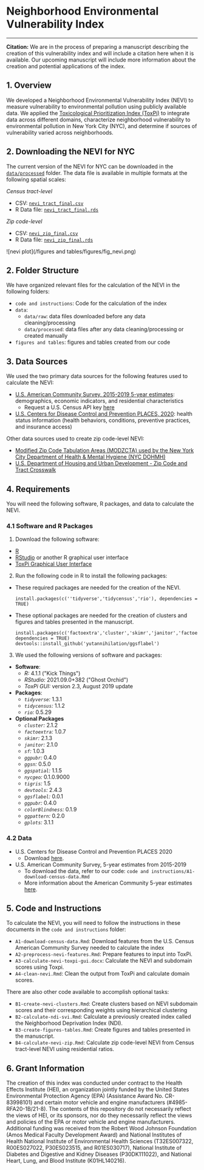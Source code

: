 # Neighborhood Environmental Vulnerability Index 
***

**Citation:** We are in the process of preparing a manuscript describing the creation of this vulnerability index and will include a citation here when it is available. Our upcoming manuscript will include more information about the creation and potential applications of the index.

## 1. Overview
We developed a Neighborhood Environmental Vulnerability Index (NEVI) to measure vulnerability to environmental pollution using publicly available data. We applied the [Toxicological Prioritization Index (ToxPi)](https://toxpi.org/) to integrate data across different domains, characterize neighborhood vulnerability to environmental pollution in New York City (NYC), and determine if sources of vulnerability varied across neighborhoods.

## 2. Downloading the NEVI for NYC
The current version of the NEVI for NYC can be downloaded in the [`data/processed`](https://github.com/jstingone/nvi/tree/main/data/processed) folder. The data file is available in multiple formats at the following spatial scales:

*Census tract-level*
- CSV: [`nevi_tract_final.csv`](https://github.com/jstingone/nvi/blob/main/data/processed/nevi_tract_final.csv)
- R Data file: [`nevi_tract_final.rds`](https://github.com/jstingone/nvi/blob/main/data/processed/nevi_tract_final.rds)

*Zip code-level*
- CSV: [`nevi_zip_final.csv`](https://github.com/jstingone/nvi/blob/main/data/processed/nevi_zip_final.csv)
- R Data file: [`nevi_zip_final.rds`](https://github.com/jstingone/nvi/blob/main/data/processed/nevi_zip_final.rds)

![nevi plot](/figures and tables/figures/fig_nevi.png)

## 2. Folder Structure
We have organized relevant files for the calculation of the NEVI in the following folders:
- `code and instructions`: Code for the calculation of the index
- `data`: 
	- `data/raw`: data files downloaded before any data cleaning/processing
	- `data/processed`: data files after any data cleaning/processing or created manually
- `figures and tables`: figures and tables created from our code


## 3. Data Sources
We used the two primary data sources for the following features used to calculate the NEVI:
- [U.S. American Community Survey, 2015-2019 5-year estimates](https://www.census.gov/data/developers/data-sets/acs-5year.2019.html): demographics, economic indicators, and residential characteristics
	- Request a U.S. Census API key [here](https://api.census.gov/data/key_signup.html)
- [U.S. Centers for Disease Control and Prevention PLACES, 2020](https://chronicdata.cdc.gov/500-Cities-Places/PLACES-Local-Data-for-Better-Health-Place-Data-202/q8xq-ygsk): health status information (health behaviors, conditions, preventive practices, and insurance access)

Other data sources used to create zip code-level NEVI:
- [Modified Zip Code Tabulation Areas (MODZCTA) used by the New York City Department of Health & Mental Hygiene (NYC DOHMH)](https://data.cityofnewyork.us/Health/Modified-Zip-Code-Tabulation-Areas-MODZCTA-/pri4-ifjk)
- [U.S. Department of Housing and Urban Development - Zip Code and Tract Crosswalk](https://www.huduser.gov/portal/datasets/usps_crosswalk.html)


## 4. Requirements
You will need the following software, R packages, and data to calculate the NEVI.

### 4.1 Software and R Packages
1. Download the following software: 
- [R](https://cran.r-project.org/bin/windows/base/)
- [RStudio](https://www.rstudio.com/products/rstudio/download/#download) or another R graphical user interface
- [ToxPi Graphical User Interface](https://toxpi.org/)
2. Run the following code in R to install the following packages:
- These required packages are needed for the creation of the NEVI. 
	```installation_nevi	
	install.packages(c(''tidyverse','tidycensus','rio'), dependencies = TRUE)
	```
- These optional packages are needed for the creation of clusters and figures and tables presented in the manuscript.
	```installation_figs_tabs
	install.packages(c('factoextra','cluster','skimr','janitor','factoextra','sf','ggpubr','ggsn','ggspatial','tigris','ggsflabel','ggpubr','colorBlindness','ggpattern','gplots'), dependencies = TRUE)
	devtools::install_github('yutannihilation/ggsflabel')
	```
3. We used the following versions of software and packages:
- **Software**:
	- *R:* 4.1.1 ("Kick Things")
	- *RStudio:* 2021.09.0+382 ("Ghost Orchid")
	- *ToxPi GUI:* version 2.3, August 2019 update
- **Packages**:
	- *`tidyverse`:* 1.3.1 
	- *`tidycensus`:* 1.1.2 
	- *`rio`:* 0.5.29 
- **Optional Packages**
	- *`cluster`:* 2.1.2 
	- *`factoextra`:* 1.0.7 
	- *`skimr`:* 2.1.3 
	- *`janitor`:* 2.1.0 
	- *`sf`:* 1.0.3 
	- *`ggpubr`:* 0.4.0 
	- *`ggsn`:* 0.5.0 
	- *`ggspatial`:* 1.1.5 
	- *`nycgeo`:* 0.1.0.9000 
	- *`tigris`:* 1.5 
	- *`devtools`:* 2.4.3
	- *`ggsflabel`:* 0.0.1 
	- *`ggpubr`:* 0.4.0 
	- *`colorBlindness`:* 0.1.9 
	- *`ggpattern`:* 0.2.0 
	- *`gplots`:* 3.1.1 


### 4.2 Data
- U.S. Centers for Disease Control and Prevention PLACES 2020
	- Download [here](https://chronicdata.cdc.gov/500-Cities-Places/PLACES-Local-Data-for-Better-Health-Place-Data-202/q8xq-ygsk).
- U.S. American Community Survey, 5-year estimates from 2015-2019
	- To download the data, refer to our code: `code and instructions/A1-download-census-data.Rmd`
	- More information about the American Community 5-year estimates [here](https://www.census.gov/data/developers/data-sets/acs-5year.2019.html).


## 5. Code and Instructions
To calculate the NEVI, you will need to follow the instructions in these documents in the `code and instructions` folder:
- `A1-download-census-data.Rmd`: Download features from the U.S. Census American Community Survey needed to calculate the index
- `A2-preprocess-nevi-features.Rmd`: Prepare features to input into ToxPi.
- `A3-calculate-nevi-toxpi-gui.docx`: Calculate the NEVI and subdomain scores using Toxpi.
- `A4-clean-nevi.Rmd`: Clean the output from ToxPi and calculate domain scores.

There are also other code available to accomplish optional tasks:
- `B1-create-nevi-clusters.Rmd`: Create clusters based on NEVI subdomain scores and their corresponding weights using hierarchical clustering
- `B2-calculate-ndi-svi.Rmd`: Calculate a previously created index called the Neighborhood Deprivation Index (NDI).
- `B3-create-figures-tables.Rmd`: Create figures and tables presented in the manuscript.
- `B4-calculate-nevi-zip.Rmd`: Calculate zip code-level NEVI from Census tract-level NEVI using residential ratios.


## 6. Grant Information
The creation of this index was conducted under contract to the Health Effects Institute (HEI), an organization jointly funded by the United States Environmental Protection Agency (EPA) (Assistance Award No. CR-83998101) and certain motor vehicle and engine manufacturers (#4985-RFA20-1B/21-8). The contents of this repository do not necessarily reflect the views of HEI, or its sponsors, nor do they necessarily reflect the views and policies of the EPA or motor vehicle and engine manufacturers. Additional funding was received from the Robert Wood Johnson Foundation (Amos Medical Faculty Development Award) and National Institutes of Health National Institute of Environmental Health Sciences (T32ES007322, R00ES027022, P30ES023515, and R01ES030717), National Institute of Diabetes and Digestive and Kidney Diseases (P30DK111022), and National Heart, Lung, and Blood Institute (K01HL140216).
